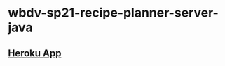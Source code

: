 # wbdv-sp21-recipe-planner-server-java

## [Heroku App](https://wbdv-sp21-recipe-planner-serve.herokuapp.com/)
